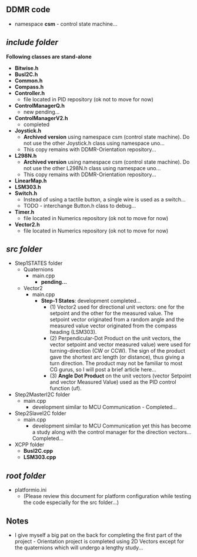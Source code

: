 ## DDMR code

- namespace **csm** - control state machine...

## ***include folder***

**Following classes are stand-alone**
- **Bitwise.h** 
- **BusI2C.h** 
- **Common.h** 
- **Compass.h** 
- **Controller.h**   
    - file located in PID repository (ok not to move for now)
- **ControlManagerQ.h**   
    - new pending...
- **ControlManagerV2.h**
    - completed
- **Joystick.h**
    - **Archived version** using namespace csm (control state machine). Do not use the other Joystick.h class using namespace uno...
    - This copy remains with DDMR-Orientation repository...
- **L298N.h** 
    - **Archived version** using namespace csm (control state machine). Do not use the other L298N.h class using namespace uno...
    - This copy remains with DDMR-Orientation repository...
- **LinearMap.h** 
- **LSM303.h** 
- **Switch.h** 
    - Instead of using a tactile button, a single wire is used as a switch...
    - TODO - interchange Button.h class to debug... 
- **Timer.h**  
    - file located in Numerics repository (ok not to move for now)
- **Vector2.h** 
    - file located in Numerics repository (ok not to move for now)

## ***src folder***

- Step1STATES folder
    - Quaternions
        - main.cpp
            - **pending...**
    - Vector2
        - main.cpp
            - **Step-1 States**: development completed...
                - (1) Vector2 used for directional unit vectors: one for the setpoint and the other for the measured value. The setpoint vector originated from a random angle and the measured value vector originated from the compass heading (LSM303).
                - (2) Perpendicular-Dot Product on the unit vectors, the vector setpoint and vector measured value) were used for turning-direction (CW or CCW). The sign of the product gave the shortest arc length (or distance), thus giving a turn direction. The product may not be familiar to most CG gurus, so I will post a brief article here...
                - (3) **Angle Dot Product** on the unit vectors (vector Setpoint and vector Measured Value) used as the PID control function (uf).
- Step2MasterI2C folder
    - main.cpp
        - development similar to MCU Communication - Completed...
- Step2SlaveI2C folder
    - main.cpp
        - development similar to MCU Communication yet this has become a study along with the control manager for the direction vectors... Completed...
- XCPP folder
    - **BusI2C.cpp** 
    - **LSM303.cpp**

## ***root folder***

- platformio.ini
    - (Please review this document for platform configuration while testing the code especially for the src folder...)

## Notes

- I give myself a big pat on the back for completing the first part of the project  - Orientation project is completed using 2D Vectors except for the quaternions which will undergo a lengthy study...


